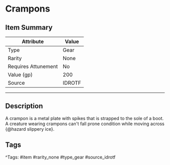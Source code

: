 # Crampons

## Item Summary

| Attribute            | Value                        |
|----------------------|------------------------------|
| Type                 | Gear |
| Rarity               | None             |
| Requires Attunement  | No                |
| Value (gp)           | 200    |
| Source               | IDROTF |

---

## Description

A crampon is a metal plate with spikes that is strapped to the sole of a boot. A creature wearing crampons can't fall prone condition while moving across {@hazard slippery ice}.

## Tags

^Tags: #item #rarity_none #type_gear #source_idrotf